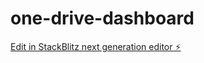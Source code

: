 # one-drive-dashboard

[Edit in StackBlitz next generation editor ⚡️](https://stackblitz.com/~/github.com/DebanjanT/one-drive-dashboard)